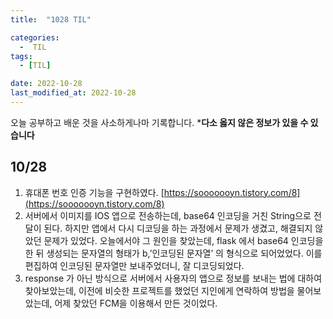 ```yaml
---
title:  "1028 TIL" 

categories:
  -  TIL
tags:
  - [TIL]

date: 2022-10-28
last_modified_at: 2022-10-28
---
```


오늘 공부하고 배운 것을 사소하게나마 기록합니다. 
***다소 옳지 않은 정보가 있을 수 있습니다**

## 10/28

1.  휴대폰 번호 인증 기능을 구현하였다. [https://sooooooyn.tistory.com/8](https://sooooooyn.tistory.com/8)
2. 서버에서 이미지를 IOS 앱으로 전송하는데, base64 인코딩을 거친 String으로 전달이 된다. 하지만 앱에서 다시 디코딩을 하는 과정에서 문제가 생겼고, 해결되지 않았던 문제가 있었다. 오늘에서야 그 원인을 찾았는데, flask 에서 base64 인코딩을 한 뒤 생성되는 문자열의 형태가 b,’인코딩된 문자열’ 의 형식으로 되어었었다. 이를 편집하여 인코딩된 문자열만 보내주었더니, 잘 디코딩되었다. 
3. response 가 아닌 방식으로 서버에서 사용자의 앱으로 정보를 보내는 법에 대하여 찾아보았는데, 이전에 비슷한 프로젝트를 했었던 지인에게 연락하여 방법을 물어보았는데, 어제 찾았던 FCM을 이용해서 만든 것이었다.